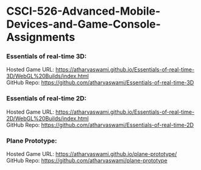 # CSCI-526-Advanced-Mobile-Devices-and-Game-Console-Assignments

### Essentials of real-time 3D: <br>
Hosted Game URL: https://atharvaswami.github.io/Essentials-of-real-time-3D/WebGL%20Builds/index.html <br>
GitHub Repo: https://github.com/atharvaswami/Essentials-of-real-time-3D <br>

### Essentials of real-time 2D: <br>
Hosted Game URL: https://atharvaswami.github.io/Essentials-of-real-time-2D/WebGL%20Builds/index.html <br>
GitHub Repo: https://github.com/atharvaswami/Essentials-of-real-time-2D <br>



### Plane Prototype: <br>
Hosted Game URL: https://atharvaswami.github.io/plane-prototype/ <br>
GitHub Repo: https://github.com/atharvaswami/plane-prototype <br>
